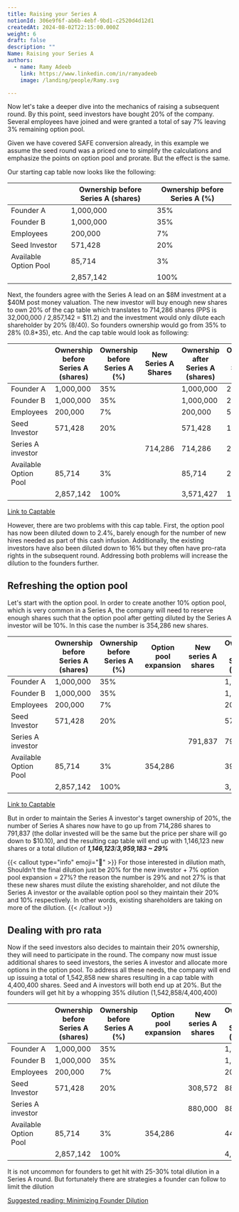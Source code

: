 ```yaml
---
title: Raising your Series A
notionId: 306e9f6f-ab6b-4ebf-9bd1-c2520d4d12d1
createdAt: 2024-08-02T22:15:00.000Z
weight: 6
draft: false
description: ""
Name: Raising your Series A
authors:
  - name: Ramy Adeeb
    link: https://www.linkedin.com/in/ramyadeeb
    image: /landing/people/Ramy.svg

---
```



Now let's take a deeper dive into the mechanics of raising a subsequent round. By this point, seed investors have bought 20% of the company. Several employees have joined and were granted a total of say 7% leaving 3% remaining option pool.


Given we have covered SAFE conversion  already, in this example we assume the seed round was a priced one to simplify the calculations and emphasize the points on option pool and prorate. But the effect is the same.


Our starting cap table now looks like the following:


|                       | Ownership before Series A (shares) | Ownership before Series A (%) |
| --------------------- | ---------------------------------- | ----------------------------- |
| Founder A             | 1,000,000                          | 35%                           |
| Founder B             | 1,000,000                          | 35%                           |
| Employees             | 200,000                            | 7%                            |
| Seed Investor         | 571,428                            | 20%                           |
| Available Option Pool | 85,714                             | 3%                            |
|                       | 2,857,142                          | 100%                          |


Next, the founders agree with the Series A lead on an $8M investment at a $40M post money valuation. The new investor will buy enough new shares to own 20% of the cap table which translates to 714,286 shares (PPS is 32,000,000 / 2,857,142 = $11.2) and the investment would only dilute each shareholder by 20% (8/40). So founders ownership would go from 35% to 28% (0.8*35), etc. And the cap table would look as following:


|                       | Ownership before Series A (shares) | Ownership before Series A (%) | New Series A Shares | Ownership after Series A (shares) | Ownership after Series A (%) |
| --------------------- | ---------------------------------- | ----------------------------- | ------------------- | --------------------------------- | ---------------------------- |
| Founder A             | 1,000,000                          | 35%                           |                     | 1,000,000                         | 28%                          |
| Founder B             | 1,000,000                          | 35%                           |                     | 1,000,000                         | 28%                          |
| Employees             | 200,000                            | 7%                            |                     | 200,000                           | 5.6%                         |
| Seed Investor         | 571,428                            | 20%                           |                     | 571,428                           | 16%                          |
| Series A investor     |                                    |                               | 714,286             | 714,286                           | 20%                          |
| Available Option Pool | 85,714                             | 3%                            |                     | 85,714                            | 2.4%                         |
|                       | 2,857,142                          | 100%                          |                     | 3,571,427                         | 100%                         |


[Link to Captable](/docs/cap-table-worksheet/#AAN4IgTg9g7gIghgFziAXAbVASwCapABhABoQEBPABwFM8BjCAWwYgDtiQW4GaUQAxCAFcW2KmAAEARnYBnABZwwVGakn51GktBZj5mCqgwh5i5ao2aQ1MLSosEqgKwA6AMwAOACwA2SY48.fh6OAL5EoCZKKihqFvgk1rb2qpLOAEyOnp6uAOzu3gCc7mlpnu45YREKUeZxCWJJDijuzjk5kvmOBV0lfhkhALokcAA2I9AwVCNUCDwIYIJUlSA4eNIk5NR0jMxsJJzceALCohJpstVmMXHxINq6cvqGVabRsRb1NnZNrq5uvwDAYDlpEru9LIlvqhSm4vL5_HCgu4QZc3jdPo1VAVnO5ioU0pJJN5HJIMjlvINhmMJlMZnMFktwitcLwAJIyGSLbAAeQoCEwrBUG0oPBA9CYrHYB1F7M5VGw4l5_MFF1eqFu9zAegM6BeNRQt0hyQNKLVBoxUJNTNB0UNDUt.EpIFG41gtNmqHmi2Wq14OXYm1FMjEmDM.y4ooAyiHlOIAILiVksABuygQEDA7EwKbT3GN7nRdygOi1jx1RhtqByBQ6rm8FuNkmxBRbRTbhXwaQKPidLpp0w9KAAZqNgz6WSACgGRdsJXsOBG8NyEHIxOIAKIMCjjMhUMPGVHQupFkva54Hs1pY9GpredKha2HlBXj5We3GzzORw5AlIwIIh89SuF8IXfH5WjSAt8E8NoOkCfBkSGZ1qTdAd6W9JlfRANRpy2XhxV2KVF14aN5UTHMZHTTMSErFBv0kTxIK0YsHieXUL31ejGPcBsmibZxWyKLpBMcZFHzNLimLfL5G0_bxXHwHJRLbEpyRbU1OPabjePMZx5MKTxJDaTx8G8HJ8AKXsUMmNDPQZJ0KCUABZVgqDIVBXBAywkDAABzGYlQFFgZAABQgCARnVEhhEEYMeT5ILoncLiQiAA)


However, there are two problems with this cap table.  First, the option pool has now been diluted down to 2.4%, barely enough for the number of new hires needed as part of this cash infusion. Additionally, the existing investors have also been diluted down to 16% but they often have pro-rata rights in the subsequent round. Addressing both problems will increase the dilution to the founders further.


## Refreshing the option pool


Let's start with the option pool. In order to create another 10% option pool, which is very common in a Series A, the company will need to reserve enough shares such that the option pool after getting diluted by the Series A investor will be 10%.  In this case the number is 354,286 new shares.


|                       | Ownership before Series A (shares) | Ownership before Series A (%) | Option pool expansion | New series A shares | Ownership after Series A (shares) | Ownership after Series A (%) |
| --------------------- | ---------------------------------- | ----------------------------- | --------------------- | ------------------- | --------------------------------- | ---------------------------- |
| Founder A             | 1,000,000                          | 35%                           |                       |                     | 1,000,000                         | 25.26%                       |
| Founder B             | 1,000,000                          | 35%                           |                       |                     | 1,000,000                         | 25.26%                       |
| Employees             | 200,000                            | 7%                            |                       |                     | 200,000                           | 5.05%                        |
| Seed Investor         | 571,428                            | 20%                           |                       |                     | 571,428                           | 14.43%                       |
| Series A investor     |                                    |                               |                       | 791,837             | 791,837                           | 20.00%                       |
| Available Option Pool | 85,714                             | 3%                            | 354,286               |                     | 395,918                           | 10.00%                       |
|                       | 2,857,142                          | 100%                          |                       |                     | 3,959,183                         | 100.00%                      |


[Link to Captable](/docs/cap-table-worksheet/#AAN4IgTg9g7gIghgFziAXAbVASwCapABhABoQEBPABwFM8BjCAWwYgDtiQW4GaUQAxCAFcW2KmAAEARnYBnABZwwVGakn51GktBZj5mCqgwh5i5ao2aQ1MLSosEqgKwA6AMwAOACwA2SY48.fh6OAL5EoCZKKihqFvgk1rb2qpLOAEyOnp6uAOzu3gCc7mlpnu45YREKUeZxCWJJDijuzjk5kvmOBV0lfhkhALokcAA2I9AwVCNUCDwIYIJUlSA4eNIk5NR0jMxsJJzceALCohJpstVmMXHxINq6cvqGVabRsRb1NnZNrq5uvwDAYDlpEru9LIlvqhSm4vL5_HCgu4QZc3jdPo1VAVnO5ioU0pJJN5HJIMjlvINhmMJlMZnMFktwitcLwAJIyGSLbAAeQoCEwrBUG0oPBA9CYrHYB1F7M5VGw4l5_MFF1eqFu9zAegM6BeNRQt0hyQNKLVBoxUJNTNB0UNDUt.EpIFG41gtNmqHmi2Wq14OXYm1FMjEmDM.y4ooAyiHlOIAILiVksABuygQEDA7EwKbT3GN7nRdygOi1jx1RhtqByBQ6rm8FuNkmxBRbRTbhXwaQKPidLpp0w9KAAZqNgz6WSACgGRdsJXsOBG8NyEHIxOIAKIMCjjMhUMPGVHQupFkva54Hs1pY9GpredKha2HlBXj5We3GzzORw5AlIwIIh89SuF8IXfH5WjSAt8E8NoOkCfBkSGZ1qTdAd6W9JlfRANRpy2XhxV2KVF14aN5UTHMZHTTMSErFBv0kTxIK0YsHieXUL31ejGPcBsmibZxWyKLpBMcZFHzNLimLfL5G0_bxXHwHJRLbEpyRbU1OPabjePMZx5MKTxJDaTx8G8HJ8AKXsUMmNDPQZJ0KCUABZVgqDIVBXBAywkDAABzGYlQFFgZAABQgCARnMEhhEEYMeT5ILoncLiQiAA)


But in order to maintain the Series A investor's target ownership of 20%, the number of Series A shares now have to go up from 714,286 shares to 791,837 (the dollar invested will be the same but the price per share will go down to $10.10), and the resulting cap table will end up with 1,146,123 new shares or a total dilution of _**1,146,123**_/_**3,959,183 ~ 29%**_


{{< callout type="info" emoji="📢" >}}
For those interested in dilution math, Shouldn't the final dilution just be 20% for the new investor + 7% option pool expansion = 27%? the reason the number is 29% and not 27% is that these new shares must dilute the existing shareholder, and not dilute the Series A investor or the available option pool so they maintain their 20% and 10% respectively.  In other words, existing shareholders are taking on more of the dilution.
{{< /callout >}}


## Dealing with pro rata


Now if the seed investors also decides to maintain their 20% ownership, they will need to participate in the round.  The company now must issue additional shares to seed investors, the series A investor and allocate more options in the option pool. To address all these needs, the company will end up issuing a total of 1,542,858 new shares resulting in a cap table with 4,400,400 shares.  Seed and A investors will both end up at 20%.  But the founders will get hit by a whopping 35% dilution (1,542,858/4,400,400)


|                       | Ownership before Series A (shares) | Ownership before Series A (%) | Option pool expansion | New series A shares | Ownership after Series A (shares) | Ownership after Series A (%) |
| --------------------- | ---------------------------------- | ----------------------------- | --------------------- | ------------------- | --------------------------------- | ---------------------------- |
| Founder A             | 1,000,000                          | 35%                           |                       |                     | 1,000,000                         | 22.73%                       |
| Founder B             | 1,000,000                          | 35%                           |                       |                     | 1,000,000                         | 22.73%                       |
| Employees             | 200,000                            | 7%                            |                       |                     | 200,000                           | 4.55%                        |
| Seed Investor         | 571,428                            | 20%                           |                       | 308,572             | 880,000                           | 20%                          |
| Series A investor     |                                    |                               |                       | 880,000             | 880,000                           | 20%                          |
| Available Option Pool | 85,714                             | 3%                            | 354,286               |                     | 440,000                           | 10%                          |
|                       | 2,857,142                          | 100%                          |                       |                     | 4,400,000                         | 100%                         |


It is not uncommon for founders to get hit with 25-30% total dilution in a Series A round. But fortunately there are strategies a founder can follow to limit the dilution


[Suggested reading: Minimizing Founder Dilution](/docs/founders-handbook/minimizing-founder-dilution/)

